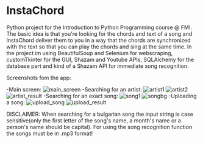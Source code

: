 # InstaChord
 
Python project for the Introduction to Python Programming course @ FMI. The basic idea is that you're looking for the chords and text of a song and InstaChord deliver them to you in a way that the chords are synchronized with the text so that you can play the chords and sing at the same time. In the project im using BeautifulSoup and Selenium for webscraping, customTkinter for the GUI, Shazam and Youtube APIs, SQLAlchemy for the database part and kind of a Shazam API for immediate song recognition.

Screenshots fom the app:

-Main screen:
![main_screen](https://github.com/momouzunov2003/InstaChord/assets/115097765/6c2cf25a-c1cd-4a32-91af-3955760f8567)
-Searching for an artist:
![artist1](https://github.com/momouzunov2003/InstaChord/assets/115097765/a50ea6c5-fbc7-4e80-9171-1219f955d6b9)
![artist2](https://github.com/momouzunov2003/InstaChord/assets/115097765/2a751c4b-92c5-4d22-b787-abdbbd522578)
![artist_result](https://github.com/momouzunov2003/InstaChord/assets/115097765/20964a4c-6b4b-47f4-8c1a-b60366193d24)
-Searching for an exact song:
![song1](https://github.com/momouzunov2003/InstaChord/assets/115097765/cef3669b-e97d-47ca-8040-0ec0ad50af3e)
![songbg](https://github.com/momouzunov2003/InstaChord/assets/115097765/266aaebb-09ee-423e-86e3-66ed99613932)
-Uploading a song:
![upload_song](https://github.com/momouzunov2003/InstaChord/assets/115097765/0ac6b82b-1838-4c71-857f-52814d10cd5a)
![upload_result](https://github.com/momouzunov2003/InstaChord/assets/115097765/950d4f0c-50d1-415f-a87c-7b8bdb00bf20)



DISCLAIMER: When searching for a bulgarian song the input string is case sensitive(only the first letter of the song's name, a month's name or a person's name should be capital). For using the song recognition function the songs must be in .mp3 format!

